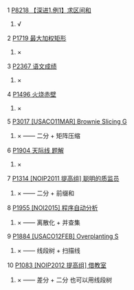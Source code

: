 1 [P8218 【深进1.例1】求区间和](https://www.luogu.com.cn/problem/P8218)

1. √

2 [P1719 最大加权矩形](https://www.luogu.com.cn/problem/P1719)

1. ×

3 [P2367 语文成绩](https://www.luogu.com.cn/problem/P2367)

1. ×

4 [P1496 火烧赤壁](https://www.luogu.com.cn/problem/P1496)

1. ×

5 [P3017 [USACO11MAR] Brownie Slicing G](https://www.luogu.com.cn/problem/P3017)

1. × —— 二分 + 矩阵压缩

6 [P1904 天际线 题解](https://www.luogu.com.cn/problem/solution/P1904)

1. ×

7 [P1314 [NOIP2011 提高组] 聪明的质监员](https://www.luogu.com.cn/problem/P1314)

1. × —— 二分 + 前缀和

8 [P1955 [NOI2015] 程序自动分析](https://www.luogu.com.cn/problem/P1955#submit)

1. × —— 离散化 + 并查集

9 [P1884 [USACO12FEB] Overplanting S](https://www.luogu.com.cn/problem/P1884)

1. × —— 线段树 + 扫描线

10 [P1083 [NOIP2012 提高组] 借教室](https://www.luogu.com.cn/problem/P1083)

1. × —— 差分 + 二分 也可以用线段树
